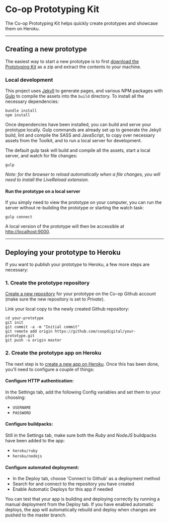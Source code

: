 # Co-op Prototyping Kit

The Co-op Prototyping Kit helps quickly create prototypes and showcase them on Heroku.

---

## Creating a new prototype

The easiest way to start a new prototype is to first [download the Prototyping Kit](https://github.com/coopdigital/coop-prototyping-kit/archive/0.1.0.zip) as a zip and extract the contents to your machine.

### Local development

This project uses [Jekyll](http://jekyllrb.com/) to generate pages, and various NPM packages with [Gulp](http://gulpjs.com/) to compile the assets into the `build` directory. To install all the necessary dependencies:

```
bundle install
npm install
```

Once dependencies have been installed, you can build and serve your prototype locally. Gulp commands are already set up to generate the Jekyll build, lint and compile the SASS and JavaScript, to copy over necessary assets from the Toolkit, and to run a local server for development.

The default gulp task will build and compile all the assets, start a local server, and watch for file changes:

```
gulp
```

_Note: for the browser to reload automatically when a file changes, you will need to install the LiveReload extension._

#### Run the prototype on a local server

If you simply need to view the prototype on your computer, you can run the server without re-building the prototype or starting the watch task:

```
gulp connect
```

A local version of the prototype will then be accessible at <http://localhost:9000>.

---

## Deploying your prototype to Heroku

If you want to publish your prototype to Heroku, a few more steps are necessary:

### 1. Create the prototype repository

[Create a new repository](https://github.com/organizations/coopdigital/repositories/new) for your prototype on the Co-op Github account (make sure the new repository is set to _Private_).

Link your local copy to the newly created Github repository:
```
cd your-prototype
git init
git commit -a -m "Initial commit"
git remote add origin https://github.com/coopdigital/your-prototype.git
git push -u origin master
```

### 2. Create the prototype app on Heroku

The next step is to [create a new app on Heroku](https://dashboard.heroku.com/new). Once this has been done, you'll need to configure a couple of things:

#### Configure HTTP authentication:
In the Settings tab, add the following Config variables and set them to your choosing:
  - `USERNAME`
  - `PASSWORD`

#### Configure buildpacks:
Still in the Settings tab, make sure both the _Ruby_ and _NodeJS_ buildpacks have been added to the app:
- `heroku/ruby`
- `heroku/nodejs`

#### Configure automated deployment:
- In the Deploy tab, choose 'Connect to Github' as a deployment method
- Search for and connect to the repository you have created
- Enable Automatic Deploys for this app if needed

You can test that your app is building and deploying correctly by running a manual deployment from the Deploy tab. If you have enabled automatic deploys, the app will automatically rebuild and deploy when changes are pushed to the master branch.

